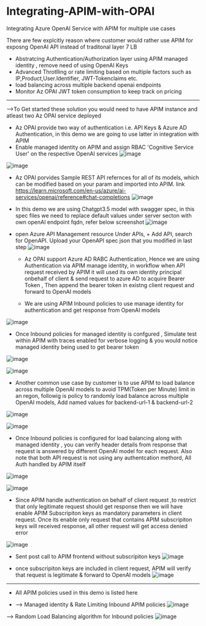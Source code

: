 # Integrating-APIM-with-OPAI
Integrating Azure OpenAI Service with APIM for multiple use cases

There are few explcitly reason where customer would rather use APIM for exposng OpenAI API instead of traditonal layer 7 LB
* Abstratcing Authentication/Authorization layer using APIM managed identity , remove need of using OpenAI Keys
* Advanced Throtlling or rate limiting based on multiple factors such as IP,Product,User.Identifier, JWT-Tokenclaims etc.
* load balancing across multiple backend openai endpoints
* Monitor Az OPAI JWT token consumption to keep track on pricing



----------------------------------------------------------------------------------------------------------
-->To Get started these solution you would need to have APIM instance and atleast two Az OPAI service deployed

* Az OPAI provide two way of authentication i.e. API Keys & Azure AD Authentication, in this demo we are going to use latter in integration with APIM
* Enable managed identity on APIM and assign RBAC 'Cognitive Service User' on the respective OpenAI services
![image](https://github.com/Osshaikh/Integrating-APIM-with-OPAI/assets/44756471/8e68fdcb-7870-4183-9524-cd1460a83b42)

![image](https://github.com/Osshaikh/Integrating-APIM-with-OPAI/assets/44756471/252ae779-b96a-4900-baff-d5401c787bf5)


* Az OPAI porvides Sample REST API refernces for all of its models, which can be modified based on your param and imported into APIM. link https://learn.microsoft.com/en-us/azure/ai-services/openai/reference#chat-completions
![image](https://github.com/Osshaikh/Integrating-APIM-with-OPAI/assets/44756471/e8086cb3-3a2b-42b4-a609-56ccd448f9bd)

* In this demo we are using Chatgpt3.5 model with swagger spec, in this spec files we need to replace default values under server secton with own openAI endpoint fqdn, refer below screenshot
![image](https://github.com/Osshaikh/Integrating-APIM-with-OPAI/assets/44756471/27a2b6db-7a22-4786-9360-71c3285a69fc)

* open Azure API Management resource Under APIs, + Add API, search for OpenAPI. Upload your OpenAPI spec json that you modified in last step
![image](https://github.com/Osshaikh/Integrating-APIM-with-OPAI/assets/44756471/d8bcf570-2ed1-4a1a-a662-f2574ddc2470)

  * Az OPAI support Azure AD RABC Authentication, Hence we are using Authentication via APIM manage identity, in workflow when API request received by APIM it will used its own identity principal onbehalf of client & send request to azure AD to acquire Bearer Token , Then append the bearer token in existng client request and forward to OpenAI models
 
  * We are using APIM Inbound policies to use manage identity for authentication and get response from OpenAI models

![image](https://github.com/Osshaikh/Integrating-APIM-with-OPAI/assets/44756471/f96a9e03-fb3f-4e16-bcab-b6da418951e6)


* Once Inbound policies for managed identity is confgured , Simulate test within APIM with traces enabled for verbose logging & you would notice managed identity being used to get bearer token

![image](https://github.com/Osshaikh/Integrating-APIM-with-OPAI/assets/44756471/8e897003-080a-4dde-b5aa-7e60831c6ab0)

![image](https://github.com/Osshaikh/Integrating-APIM-with-OPAI/assets/44756471/0f467a71-d680-4cb8-8d68-12b0ea248731)

* Another common use case by customer is to use APIM to load balance across multiple OpenAI models to avoid TPM(Token per Minute) limit in an regon, followig is policy to randomly load balance across multiple OpenAI models, Add named values for backend-url-1 & backend-url-2

![image](https://github.com/Osshaikh/Integrating-APIM-with-OPAI/assets/44756471/6bcb248c-9825-434e-b42e-c1179b32f99f)

![image](https://github.com/Osshaikh/Integrating-APIM-with-OPAI/assets/44756471/6c8aa210-a651-4654-bbe9-5041dc037679)


* Once Inbound policies is configured for load balancing along with managed identity , you can verify header details from response that request is answered by different OpenAI model for each request. Also note that both API request is not using any authentcation methord, All Auth handled by APIM itself

![image](https://github.com/Osshaikh/Integrating-APIM-with-OPAI/assets/44756471/eedf589b-8549-4072-9d53-f974896fe682)

![image](https://github.com/Osshaikh/Integrating-APIM-with-OPAI/assets/44756471/12706cbb-4994-4c98-b1e8-6dee4a4c0f15)

* Since APIM handle authentication on behalf of client request ,to restrict that only legitimate request should get response then we will have enable APIM Subscripiton keys as mandatory parameters in client request. Once its enable only request that contains APIM subscripiton keys will received response, all other request will get access denied error

![image](https://github.com/Osshaikh/Integrating-APIM-with-OPAI/assets/44756471/7fe03867-f30a-4228-8d6e-134f365d9ae7)

* Sent post call to APIM frontend without subscripiton keys 
![image](https://github.com/Osshaikh/Integrating-APIM-with-OPAI/assets/44756471/dd4ace61-b677-49c0-a460-53f842edc45e)

* once subscripiton keys are included in client request, APIM will verify that request is legitimate & forward to OpenAI models
![image](https://github.com/Osshaikh/Integrating-APIM-with-OPAI/assets/44756471/9ca11da2-3b2c-43e7-a2ea-288127c5d927)



---------------------------------------------------------------------------------------------------------------------------------
* All APIM policies used in this demo is listed here
  
* --> Managed identity & Rate Limiting Inbound APIM policies 
![image](https://github.com/Osshaikh/Integrating-APIM-with-OPAI/assets/44756471/094e3a38-38fd-4c73-8c32-75c9ff6692d3)

--> Random Load Balancing  algorithm for Inbound policies
![image](https://github.com/Osshaikh/Integrating-APIM-with-OPAI/assets/44756471/900f096a-ed8e-491e-b87f-aa1451cee152)

